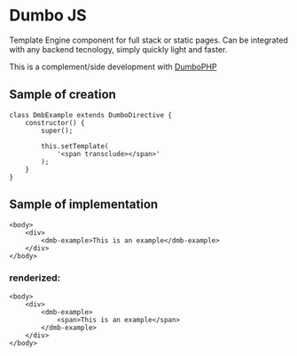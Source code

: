 # Dumbo JS

Template Engine component for full stack or static pages. Can be integrated with any backend tecnology, simply quickly light and faster.

This is a complement/side development with [DumboPHP](https://github.com/rantes/DumboPHP)


## Sample of creation
```
class DmbExample extends DumboDirective {
    constructor() {
        super();

        this.setTemplate(
            '<span transclude></span>'
        );
    }
}

```

## Sample of implementation

```
<body>
    <div>
        <dmb-example>This is an example</dmb-example>
    </div>
</body>
```

### renderized:
```
<body>
    <div>
        <dmb-example>
            <span>This is an example</span>
        </dmb-example>
    </div>
</body>
```